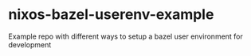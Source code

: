 # nixos-bazel-userenv-example
Example repo with different ways to setup a bazel user environment for development
